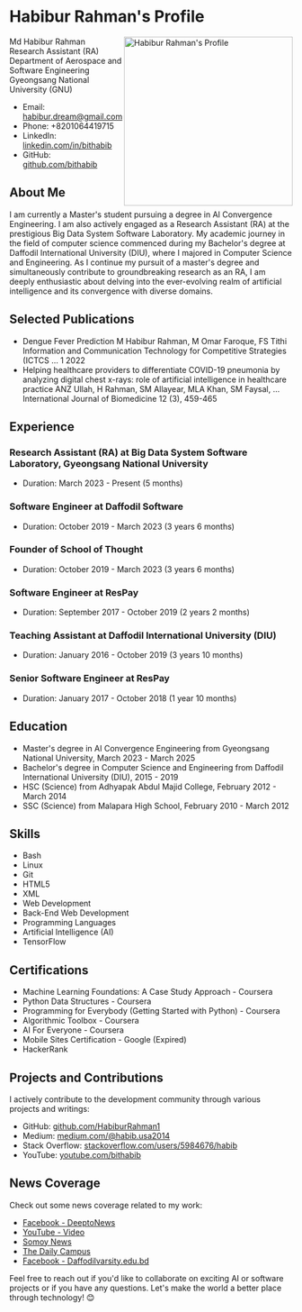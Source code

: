 # Habibur Rahman's Profile

<img src="https://scontent-gmp1-1.xx.fbcdn.net/v/t1.6435-9/40906742_1105365689634416_7344347424225230848_n.jpg?_nc_cat=108&cb=99be929b-3346023f&ccb=1-7&_nc_sid=19026a&_nc_eui2=AeFXOfWYL1P7dzJjU1SGgjTqSRapY-r0mqNJFqlj6vSaox3z06ULHU12eZsZM5hwMHuQ5LC4Vs3cSo5e8VGP97l1&_nc_ohc=v5u3KE-GwdYAX-zdMIH&_nc_ht=scontent-gmp1-1.xx&oh=00_AfB1840T9rEmJfmNAoj3xJ_LfDw80CxZpl6D0MsPfXkctw&oe=64E168A8" alt="Habibur Rahman's Profile" align="right" width="300">

Md Habibur Rahman  
Research Assistant (RA)  
Department of Aerospace and Software Engineering  
Gyeongsang National University (GNU)  
- Email: habibur.dream@gmail.com  
- Phone: +8201064419715  
- LinkedIn: [linkedin.com/in/bithabib](https://linkedin.com/in/bithabib)  
- GitHub: [github.com/bithabib](https://github.com/bithabib)



## About Me

I am currently a Master's student pursuing a degree in AI Convergence Engineering. I am also actively engaged as a Research Assistant (RA) at the prestigious Big Data System Software Laboratory. My academic journey in the field of computer science commenced during my Bachelor's degree at Daffodil International University (DIU), where I majored in Computer Science and Engineering. As I continue my pursuit of a master's degree and simultaneously contribute to groundbreaking research as an RA, I am deeply enthusiastic about delving into the ever-evolving realm of artificial intelligence and its convergence with diverse domains.

## Selected Publications
- Dengue Fever Prediction
M Habibur Rahman, M Omar Faroque, FS Tithi
Information and Communication Technology for Competitive Strategies (ICTCS …	1	2022
- Helping healthcare providers to differentiate COVID-19 pneumonia by analyzing digital chest x-rays: role of artificial intelligence in healthcare practice
ANZ Ullah, H Rahman, SM Allayear, MLA Khan, SM Faysal, ...
International Journal of Biomedicine 12 (3), 459-465

## Experience

### Research Assistant (RA) at Big Data System Software Laboratory, Gyeongsang National University
- Duration: March 2023 - Present (5 months)

### Software Engineer at Daffodil Software
- Duration: October 2019 - March 2023 (3 years 6 months)

### Founder of School of Thought
- Duration: October 2019 - March 2023 (3 years 6 months)

### Software Engineer at ResPay
- Duration: September 2017 - October 2019 (2 years 2 months)

### Teaching Assistant at Daffodil International University (DIU)
- Duration: January 2016 - October 2019 (3 years 10 months)

### Senior Software Engineer at ResPay
- Duration: January 2017 - October 2018 (1 year 10 months)

## Education

- Master's degree in AI Convergence Engineering from Gyeongsang National University, March 2023 - March 2025
- Bachelor's degree in Computer Science and Engineering from Daffodil International University (DIU), 2015 - 2019
- HSC (Science) from Adhyapak Abdul Majid College, February 2012 - March 2014
- SSC (Science) from Malapara High School, February 2010 - March 2012

## Skills

- Bash
- Linux
- Git
- HTML5
- XML
- Web Development
- Back-End Web Development
- Programming Languages
- Artificial Intelligence (AI)
- TensorFlow

## Certifications

- Machine Learning Foundations: A Case Study Approach - Coursera
- Python Data Structures - Coursera
- Programming for Everybody (Getting Started with Python) - Coursera
- Algorithmic Toolbox - Coursera
- AI For Everyone - Coursera
- Mobile Sites Certification - Google (Expired)
- HackerRank

## Projects and Contributions

I actively contribute to the development community through various projects and writings:

- GitHub: [github.com/HabiburRahman1](https://github.com/HabiburRahman1)
- Medium: [medium.com/@habib.usa2014](https://medium.com/@habib.usa2014)
- Stack Overflow: [stackoverflow.com/users/5984676/habib](https://stackoverflow.com/users/5984676/habib?tab=profile)
- YouTube: [youtube.com/bithabib](https://www.youtube.com/channel/UC7vAZlLF9oJbyTu2d5SlHbg)

## News Coverage

Check out some news coverage related to my work:

- [Facebook - DeeptoNews](https://www.facebook.com/DeeptoNews/videos/147852903321565)
- [YouTube - Video](https://www.youtube.com/watch?v=FdK_HPMa2DM)
- [Somoy News](https://www.somoynews.tv/pages/details/204074)
- [The Daily Campus](https://www.thedailycampus.com/private-university/41427)
- [Facebook - Daffodilvarsity.edu.bd](https://www.facebook.com/daffodilvarsity.edu.bd/videos/287771435549866)

Feel free to reach out if you'd like to collaborate on exciting AI or software projects or if you have any questions. Let's make the world a better place through technology! 😊
